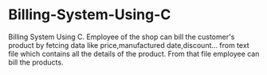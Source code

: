 # Billing-System-Using-C
Billing System Using C. Employee of the shop can bill the customer's product by fetcing data like price,manufactured date,discount... from text file which contains all the details of the product. From that file employee can bill the products. 

